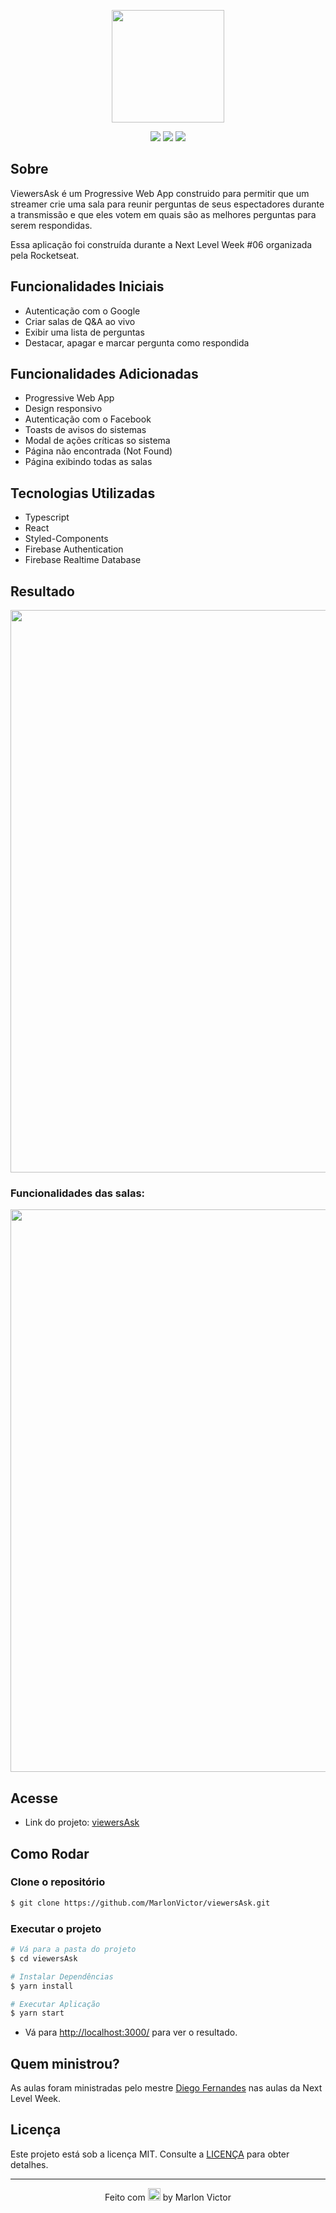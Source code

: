 <p align="center">
  <img src="https://user-images.githubusercontent.com/62356988/130305724-8b68fbf7-2101-4ca8-8be3-1d46dd037b9e.png" width="180px">
</p>

<p align="center">
  <img src="https://img.shields.io/github/repo-size/MarlonVictor/viewersAsk?color=8643EA&logo=GitHub&style=flat-square">
  <img src="https://img.shields.io/github/stars/MarlonVictor/viewersAsk?color=8643EA&logo=github&style=flat-square">
  <img src="https://img.shields.io/github/license/MarlonVictor/viewersAsk?color=8643EA&style=flat-square">
</p>

## Sobre
ViewersAsk é um Progressive Web App construido para permitir que um streamer crie uma sala para reunir perguntas de seus espectadores durante a transmissão e que eles 
votem em quais são as melhores perguntas para serem respondidas.
  
Essa aplicação foi construída durante a Next Level Week #06 organizada pela Rocketseat.

## Funcionalidades Iniciais
* Autenticação com o Google
* Criar salas de Q&A ao vivo
* Exibir uma lista de perguntas
* Destacar, apagar e marcar pergunta como respondida

## Funcionalidades Adicionadas
* Progressive Web App
* Design responsivo
* Autenticação com o Facebook
* Toasts de avisos do sistemas
* Modal de ações críticas so sistema
* Página não encontrada (Not Found)
* Página exibindo todas as salas

## Tecnologias Utilizadas
* Typescript
* React
* Styled-Components
* Firebase Authentication
* Firebase Realtime Database

## Resultado
<p align="center">
  <img src="https://user-images.githubusercontent.com/62356988/124988684-abba1980-e014-11eb-8e1c-36975b88043c.png" width="900px">
</p>

### Funcionalidades das salas:
<p align="center">
  <img src="https://user-images.githubusercontent.com/62356988/124994152-ca6fde80-e01b-11eb-89e0-d3f3f2037ea2.gif" width="900px">
</p>

## Acesse
* Link do projeto: [viewersAsk](https://viewersAsk.vercel.app/)  

## Como Rodar

### Clone o repositório
```bash
$ git clone https://github.com/MarlonVictor/viewersAsk.git
```

### Executar o projeto
```bash
# Vá para a pasta do projeto  
$ cd viewersAsk

# Instalar Dependências
$ yarn install

# Executar Aplicação 
$ yarn start
```
* Vá para [http://localhost:3000/](http://localhost:3000/) para ver o resultado.

## Quem ministrou?
As aulas foram ministradas pelo mestre [Diego Fernandes](https://github.com/diego3g) nas aulas da Next Level Week.


## Licença
Este projeto está sob a licença MIT. Consulte a [LICENÇA](https://github.com/MarlonVictor/viewersAsk/blob/master/LICENSE) para obter detalhes.

___
<p align="center">
  Feito com <img src="https://github.githubassets.com/images/icons/emoji/unicode/1f49c.png" width="20px"> by Marlon Victor
</p>
